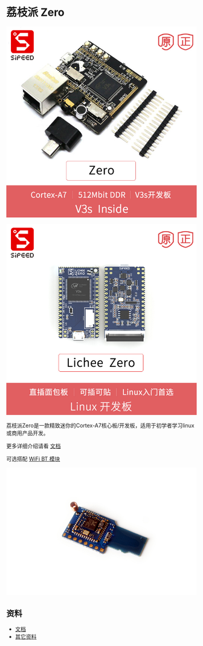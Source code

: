 荔枝派 Zero
==============


![zero](../../assets/zero.jpg)

![zero](../../assets/zero_1.jpg)

荔枝派Zero是一款精致迷你的Cortex-A7核心板/开发板，适用于初学者学习linux或商用产品开发。

更多详细介绍请看 [文档](http://zero.lichee.pro)

可选搭配 [WiFi BT 模块](../modules/wifi.md)

![](../../assets/wifi_bt.jpg)

## 资料

* [文档](http://zero.lichee.pro)
* [其它资料](http://dl.sipeed.com/LICHEE/Zero/)

